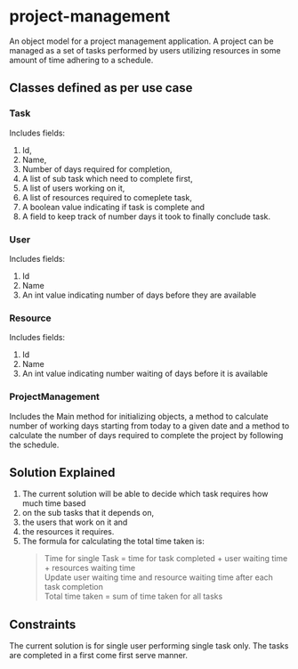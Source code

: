 # project-management
An object model for a project management application. A project can be managed as a set of tasks performed by users utilizing resources in some amount of time adhering to a schedule. 

## Classes defined as per use case
### Task
Includes fields:
1.  Id, 
2.  Name, 
3.  Number of days required for completion, 
4.  A list of sub task which need to complete first, 
5.  A list of users working on it, 
6.  A list of resources required to comeplete task, 
7.  A boolean value indicating if task is complete and 
8.  A field to keep track of number days it took to finally conclude task.
### User
Includes fields:
1.  Id
2.  Name
3.  An int value indicating number of days before they are available  
### Resource
Includes fields:
1.  Id
2.  Name
3.  An int value indicating number waiting of days before it is available  
### ProjectManagement
Includes the Main method for initializing objects, a method to calculate number of working days starting from today to a given date and a method to calculate the number of days required to complete the project by following the schedule.

## Solution Explained
1.  The current solution will be able to decide which task requires how much time based 
  1.  on the sub tasks that it depends on, 
  2.  the users that work on it and 
  3.  the resources it requires.
2.  The formula for calculating the total time taken is:
      > Time for single Task = time for task completed + user waiting time + resources waiting time  
      > Update user waiting time and resource waiting time after each task completion    
      > Total time taken = sum of time taken for all tasks

## Constraints
The current solution is for single user performing single task only. The tasks are completed in a first come first serve manner.
